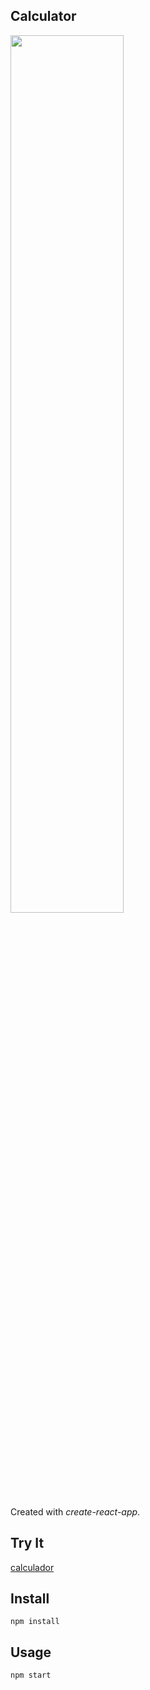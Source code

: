 Calculator
---
<img src="Logotype primary.png" width="60%" height="60%" />

Created with *create-react-app*. 


Try It
---

[calculador](https://ahfarmer.github.io/calculator/)



Install
---

`npm install`



Usage
---

`npm start`
